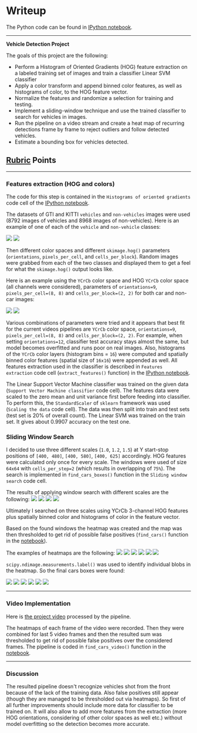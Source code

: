 # Writeup

The Python code can be found in [IPython notebook](./vehicle_detector.ipynb).

---

**Vehicle Detection Project**

The goals of this project are the following:

* Perform a Histogram of Oriented Gradients (HOG) feature extraction on a labeled training set of images and train a classifier Linear SVM classifier
* Apply a color transform and append binned color features, as well as histograms of color, to the HOG feature vector.
* Normalize the features and randomize a selection for training and testing.
* Implement a sliding-window technique and use the trained classifier to search for vehicles in images.
* Run the pipeline on a video stream and create a heat map of recurring detections frame by frame to reject outliers and follow detected vehicles.
* Estimate a bounding box for vehicles detected.

[//]: # (Image References)

[test_image]: ./test_images/test1.jpg

[boxes1]: ./output_images/boxes_1.jpg
[boxes2]: ./output_images/boxes_2.jpg
[boxes3]: ./output_images/boxes_3.jpg

[cars_found1]: ./output_images/cars_found1.jpg
[cars_found2]: ./output_images/cars_found2.jpg
[cars_found3]: ./output_images/cars_found3.jpg
[cars_found4]: ./output_images/cars_found4.jpg
[cars_found5]: ./output_images/cars_found5.jpg
[cars_found6]: ./output_images/cars_found6.jpg

[heat1]: ./output_images/heat1.jpg
[heat2]: ./output_images/heat2.jpg
[heat3]: ./output_images/heat3.jpg
[heat4]: ./output_images/heat4.jpg
[heat5]: ./output_images/heat5.jpg
[heat6]: ./output_images/heat6.jpg

[hog_car]: ./output_images/hog_car.jpg
[hog_notcar]: ./output_images/hog_notcar.jpg

[car]: ./output_images/car.png
[notcar]: ./output_images/notcar.png

## [Rubric](https://review.udacity.com/#!/rubrics/513/view) Points

---

### Features extraction (HOG and colors)


The code for this step is contained in the `Histograms of oriented gradients` code cell of the [IPython notebook](./vehicle_detector.ipynb).  

The datasets of GTI and KITTI `vehicles` and `non-vehicles` images were used (8792 images of vehicles and 8968 images of non-vehicles). Here is an example of one of each of the `vehicle` and `non-vehicle` classes:

![][car]
![][notcar]

Then different color spaces and different `skimage.hog()` parameters (`orientations`, `pixels_per_cell`, and `cells_per_block`). Random images were grabbed from each of the two classes and displayed them to get a feel for what the `skimage.hog()` output looks like.

Here is an example using the `YCrCb` color space and HOG
`YCrCb` color space (all channels were considered), parameters of `orientations=9`, `pixels_per_cell=(8, 8)` and `cells_per_block=(2, 2)` for both car and non-car images:

![][hog_car]
![][hog_notcar]

Various combinations of parameters were tried and it appears that best fit for the current videos pipelines are
`YCrCb` color space, `orientations=9`, `pixels_per_cell=(8, 8)` and `cells_per_block=(2, 2)`. For example, when setting `orientations=12`, classifier test accuracy stays almost the same, but model becomes overfitted and runs poor on real images.
Also, histograms of the `YCrCb` color layers (histogram bins = `16`) were computed and spatially binned color features (spatial size of `16x16`) were appended as well.
All features extraction used in the classifier is described in `Features extraction` code cell (`extract_features()` function) in the [IPython notebook](./vehicle_detector.ipynb).

The Linear Support Vector Machine classifier was trained on the given data (`Support Vector Machine classifier` code cell). The features data were scaled to the zero mean and unit variance first before feeding into classifier. To perform this, the `StandardScaler` of `sklearn` framework was used (`Scaling the data` code cell). The data was then split into train and test sets (test set is 20% of overall count). The Linear SVM was trained on the train set. It gives about 0.9907 accuracy on the test one.

### Sliding Window Search

I decided to use three different scales (`1.0`, `1.2`, `1.5`) at Y start-stop positions of `[400, 480]`, `[400, 580]`, `[400, 625]` accordingly. HOG features were calculated only once for every scale. The windows were used of size `64x64` with `cells_per_step=2` (which results in overlapping of `75%`). The search is implemented in `find_cars_boxes()` function in the `Sliding window search` code cell.

The results of applying window search with different scales are the following:
![][test_image]
![][boxes1]
![][boxes2]
![][boxes3]

Ultimately I searched on three scales using YCrCb 3-channel HOG features plus spatially binned color and histograms of color in the feature vector.

Based on the found windows the heatmap was created and the map was then thresholded to get rid of possible false positives (`find_cars()` function in the [notebook](./vehicle_detector.ipynb)).

The examples of heatmaps are the following:
![][heat1]
![][heat2]
![][heat3]
![][heat4]
![][heat5]
![][heat6]

`scipy.ndimage.measurements.label()` was used to identify individual blobs in the heatmap. So the final cars boxes were found:

![][cars_found1]
![][cars_found2]
![][cars_found3]
![][cars_found4]
![][cars_found5]
![][cars_found6]

---

### Video Implementation

Here is [the project video](./output_videos/output_project_video.mp4) processed by the pipeline.

The heatmaps of each frame of the video were recorded. Then they were combined for last 5 video frames and then the resulted sum was thresholded to get rid of possible false positives over the considered frames. The pipeline is coded in `find_cars_video()` function in the [notebook](./vehicle_detector.ipynb).

---

### Discussion

The resulted pipeline doesn't recognize vehicles shot from the front because of the lack of the training data. Also false positives still appear (though they are managed to be thresholded out via heatmaps). So first of all further improvements should include more data for classifier to be trained on. It will also allow to add more features from the extraction (more HOG orientations, considering of other color spaces as well etc.) without model overfitting so the detection becomes more accurate.
